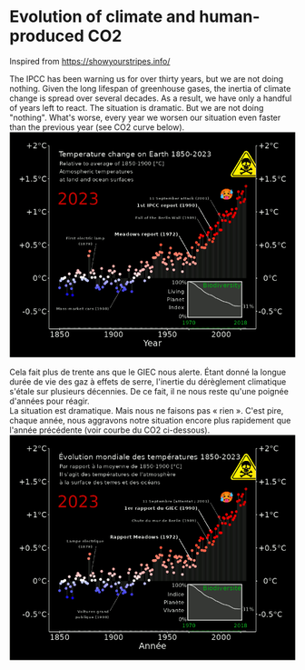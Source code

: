# Evolution of climate and human-produced CO2

Inspired from https://showyourstripes.info/

The IPCC has been warning us for over thirty years, but we are not doing nothing. Given the long lifespan of greenhouse gases, the inertia of climate change is spread over several decades. As a result, we have only a handful of years left to react.
The situation is dramatic. But we are not doing "nothing".
What's worse, every year we worsen our situation even faster than the previous year (see CO2 curve below).
![](/fig/Mystripes_Uk.gif) <be>

Cela fait plus de trente ans que le GIEC nous alerte. Étant donné la longue durée de vie des gaz à effets de serre, l'inertie du dérèglement climatique s'étale sur plusieurs décennies. De ce fait, il ne nous reste qu'une poignée d'années pour réagir.  
La situation est dramatique. Mais nous ne faisons pas « rien ».
C'est pire, chaque année, nous aggravons notre situation encore plus rapidement que l'année précédente (voir courbe du CO2 ci-dessous).
![](/fig/Mystripes_Fr.gif) <br>

 
